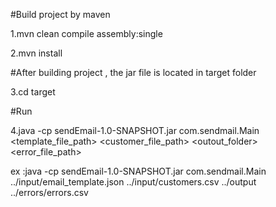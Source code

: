 #Build project by maven  

1.mvn clean compile assembly:single  

2.mvn install 

#After building project ,  the jar file is located in target folder 

3.cd target 

#Run </br>

4.java -cp sendEmail-1.0-SNAPSHOT.jar com.sendmail.Main <template_file_path> <customer_file_path> <outout_folder> <error_file_path> 


ex :java -cp sendEmail-1.0-SNAPSHOT.jar com.sendmail.Main ../input/email_template.json ../input/customers.csv ../output ../errors/errors.csv </br>
